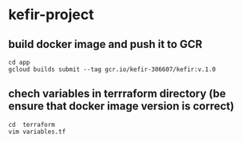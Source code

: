 # kefir-project

## build docker image and push it to GCR
~~~
cd app
gcloud builds submit --tag gcr.io/kefir-306607/kefir:v.1.0
~~~
## chech variables in terrraform directory (be ensure that docker image version is correct)
~~~
cd  terraform
vim variables.tf
~~~
## 
